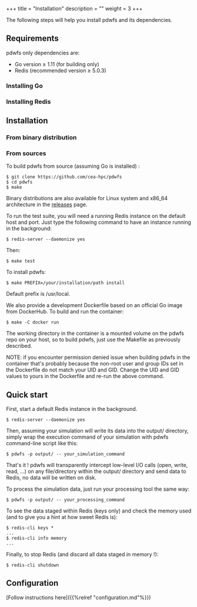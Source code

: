 +++
title = "Installation"
description = ""
weight = 3
+++

The following steps will help you install pdwfs and its dependencies.
<!--more-->

## Requirements

pdwfs only dependencies are:

* Go version ≥ 1.11 (for building only)
* Redis (recommended version ≥ 5.0.3)

### Installing Go

### Installing Redis


## Installation

### From binary distribution

### From sources
To build pdwfs from source (assuming Go is installed) :
```
$ git clone https://github.com/cea-hpc/pdwfs
$ cd pdwfs
$ make
```
Binary distributions are also available for Linux system and x86_64 architecture in the [releases](http://github.com/cea-hpc/pdwfs/releases) page.

To run the test suite, you will need a running Redis instance on the default host and port. Just type the following command to have an instance running in the background:
```
$ redis-server --daemonize yes
```
Then:
```
$ make test
```
To install pdwfs:
```
$ make PREFIX=/your/installation/path install
```
Default prefix is /usr/local.


We also provide a development Dockerfile based on an official Go image from DockerHub. To build and run the container:
```
$ make -C docker run
```
The working directory in the container is a mounted volume on the pdwfs repo on your host, so to build pdwfs, just use the Makefile as previously described.

NOTE: if you encounter permission denied issue when building pdwfs in the container that's probably because the non-root user and group IDs set in the Dockerfile do not match your UID and GID. Change the UID and GID values to yours in the Dockerfile and re-run the above command.

## Quick start

First, start a default Redis instance in the background.
```
$ redis-server --daemonize yes
``` 
Then, assuming your simulation will write its data into the output/ directory, simply wrap the execution command of your simulation with pdwfs command-line script like this:
```
$ pdwfs -p output/ -- your_simulation_command
```
That's it ! pdwfs will transparently intercept low-level I/O calls (open, write, read, ...) on any file/directory within the output/ directory and send data to Redis, no data will be written on disk.

To process the simulation data, just run your processing tool the same way:
```
$ pdwfs -p output/ -- your_processing_command
```
To see the data staged within Redis (keys only) and check the memory used (and to give you a hint at how sweet Redis is):
```
$ redis-cli keys *
...
$ redis-cli info memory
...
```

Finally, to stop Redis (and discard all data staged in memory !):
```
$ redis-cli shutdown
```

## Configuration

[Follow instructions here]({{%relref "configuration.md"%}})
